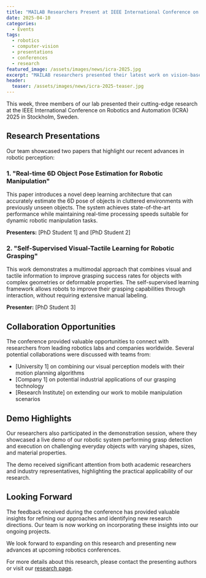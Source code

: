 ```yaml
---
title: "MAILAB Researchers Present at IEEE International Conference on Robotics and Automation"
date: 2025-04-10
categories:
  - Events
tags:
  - robotics
  - computer-vision
  - presentations
  - conferences
  - research
featured_image: /assets/images/news/icra-2025.jpg
excerpt: "MAILAB researchers presented their latest work on vision-based robotic grasping at ICRA 2025, showcasing our lab's contributions to robotic perception."
header:
  teaser: /assets/images/news/icra-2025-teaser.jpg
---
```


This week, three members of our lab presented their cutting-edge research at the IEEE International Conference on Robotics and Automation (ICRA) 2025 in Stockholm, Sweden.

## Research Presentations

Our team showcased two papers that highlight our recent advances in robotic perception:

### 1. "Real-time 6D Object Pose Estimation for Robotic Manipulation"

This paper introduces a novel deep learning architecture that can accurately estimate the 6D pose of objects in cluttered environments with previously unseen objects. The system achieves state-of-the-art performance while maintaining real-time processing speeds suitable for dynamic robotic manipulation tasks.

**Presenters:** [PhD Student 1] and [PhD Student 2]

### 2. "Self-Supervised Visual-Tactile Learning for Robotic Grasping"

This work demonstrates a multimodal approach that combines visual and tactile information to improve grasping success rates for objects with complex geometries or deformable properties. The self-supervised learning framework allows robots to improve their grasping capabilities through interaction, without requiring extensive manual labeling.

**Presenter:** [PhD Student 3]

## Collaboration Opportunities

The conference provided valuable opportunities to connect with researchers from leading robotics labs and companies worldwide. Several potential collaborations were discussed with teams from:

- [University 1] on combining our visual perception models with their motion planning algorithms
- [Company 1] on potential industrial applications of our grasping technology
- [Research Institute] on extending our work to mobile manipulation scenarios

## Demo Highlights

Our researchers also participated in the demonstration session, where they showcased a live demo of our robotic system performing grasp detection and execution on challenging everyday objects with varying shapes, sizes, and material properties.

The demo received significant attention from both academic researchers and industry representatives, highlighting the practical applicability of our research.

## Looking Forward

The feedback received during the conference has provided valuable insights for refining our approaches and identifying new research directions. Our team is now working on incorporating these insights into our ongoing projects.

We look forward to expanding on this research and presenting new advances at upcoming robotics conferences.

For more details about this research, please contact the presenting authors or visit our [research page](/research/).